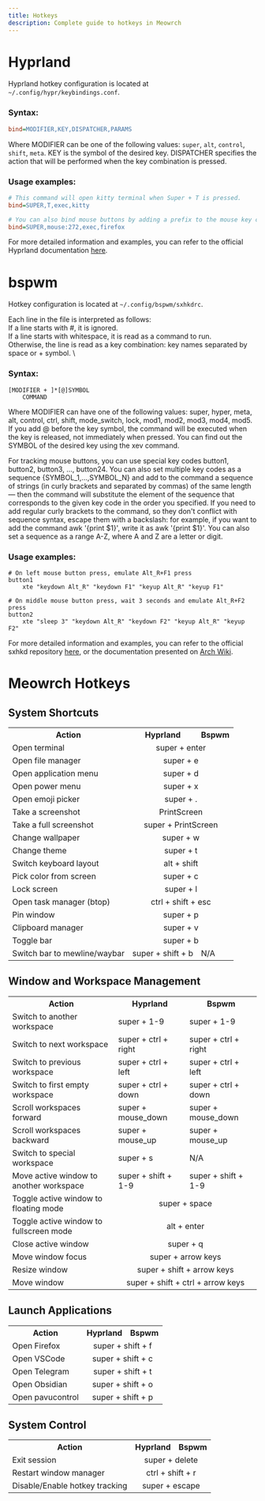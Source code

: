 ```yaml
---
title: Hotkeys
description: Complete guide to hotkeys in Meowrch
---
```


# Hyprland
Hyprland hotkey configuration is located at `~/.config/hypr/keybindings.conf`.

### Syntax:
```ini
bind=MODIFIER,KEY,DISPATCHER,PARAMS
```

Where MODIFIER can be one of the following values: `super`, `alt`, `control`, `shift`, `meta`. KEY is the symbol of the desired key. DISPATCHER specifies the action that will be performed when the key combination is pressed.

### Usage examples:
```ini
# This command will open kitty terminal when Super + T is pressed.
bind=SUPER,T,exec,kitty

# You can also bind mouse buttons by adding a prefix to the mouse key code: mouse:, for example:
bind=SUPER,mouse:272,exec,firefox
```

For more detailed information and examples, you can refer to the official Hyprland documentation [here](https://wiki.hyprland.org/configuring/binds/).

# bspwm 
Hotkey configuration is located at `~/.config/bspwm/sxhkdrc`.

Each line in the file is interpreted as follows: \
    If a line starts with #, it is ignored. \
    If a line starts with whitespace, it is read as a command to run. \
    Otherwise, the line is read as a key combination: key names separated by space or + symbol. \

### Syntax:
```text
[MODIFIER + ]*[@]SYMBOL
    COMMAND
```

Where MODIFIER can have one of the following values: super, hyper, meta, alt, control, ctrl, shift, mode_switch, lock, mod1, mod2, mod3, mod4, mod5. If you add @ before the key symbol, the command will be executed when the key is released, not immediately when pressed. You can find out the SYMBOL of the desired key using the xev command.

For tracking mouse buttons, you can use special key codes button1, button2, button3, ..., button24. You can also set multiple key codes as a sequence {SYMBOL_1,...,SYMBOL_N} and add to the command a sequence of strings (in curly brackets and separated by commas) of the same length — then the command will substitute the element of the sequence that corresponds to the given key code in the order you specified. If you need to add regular curly brackets to the command, so they don't conflict with sequence syntax, escape them with a backslash: for example, if you want to add the command awk '{print $1}', write it as awk '\{print $1\}'. You can also set a sequence as a range A-Z, where A and Z are a letter or digit.

### Usage examples:
```text
# On left mouse button press, emulate Alt_R+F1 press
button1
    xte "keydown Alt_R" "keydown F1" "keyup Alt_R" "keyup F1"

# On middle mouse button press, wait 3 seconds and emulate Alt_R+F2 press
button2
    xte "sleep 3" "keydown Alt_R" "keydown F2" "keyup Alt_R" "keyup F2"
```

For more detailed information and examples, you can refer to the official sxhkd repository [here](https://github.com/baskerville/sxhkd), or the documentation presented on [Arch Wiki](https://wiki.archlinux.org/title/Sxhkd).

# Meowrch Hotkeys

## System Shortcuts
<table align="center">
    <tr>
        <th>Action</th>
        <th>Hyprland</th>
		<th>Bspwm</th>
    </tr>
	<tr>
        <td>Open terminal</td>
		<td colspan="2" align="center">super + enter</td>
    </tr>
    <tr>
        <td>Open file manager</td>
		<td colspan="2" align="center">super + e</td>
    </tr>
	<tr>
        <td>Open application menu</td>
		<td colspan="2" align="center">super + d</td>
    </tr>
     <tr>
        <td>Open power menu</td>
		<td colspan="2" align="center">super + x</td>
    </tr>
	<tr>
        <td>Open emoji picker</td>
		<td colspan="2" align="center">super + .</td>
    </tr>
	<tr>
        <td>Take a screenshot</td>
		<td colspan="2" align="center">PrintScreen</td>
    </tr>
	<tr>
        <td>Take a full screenshot</td>
		<td colspan="2" align="center">super + PrintScreen</td>
    </tr>
	<tr>
        <td>Change wallpaper</td>
		<td colspan="2" align="center">super + w</td>
    </tr>
	<tr>
        <td>Change theme</td>
		<td colspan="2" align="center">super + t</td>
    </tr>
	<tr>
        <td>Switch keyboard layout</td>
		<td colspan="2" align="center">alt + shift</td>
    </tr>
     <tr>
        <td>Pick color from screen</td>
		<td colspan="2" align="center">super + c</td>
    </tr>
     <tr>
        <td>Lock screen</td>
        <td colspan="2" align="center">super + l</td>
    </tr>
	<tr>
        <td>Open task manager (btop)</td>
		<td colspan="2" align="center">ctrl + shift + esc</td>
    </tr>
	<tr>
        <td>Pin window</td>
		<td colspan="2" align="center">super + p</td>
    </tr>
	<tr>
        <td>Clipboard manager</td>
		<td colspan="2" align="center">super + v</td>
    </tr>
	<tr>
        <td>Toggle bar</td>
		<td colspan="2" align="center">super + b</td>
    </tr>
	<tr>
        <td>Switch bar to mewline/waybar</td>
		<td>super + shift + b</td>
		<td>N/A</td>
    </tr>
</table>

## Window and Workspace Management
<table align="center">
    <tr>
        <th>Action</th>
        <th>Hyprland</th>
		<th>Bspwm</th>
    </tr>
	<tr>
        <td>Switch to another workspace</td>
		<td>super + 1-9</td>
		<td>super + 1-9</td>
    </tr>
	<tr>
        <td>Switch to next workspace</td>
		<td>super + ctrl + right</td>
		<td>super + ctrl + right</td>
    </tr>
	<tr>
        <td>Switch to previous workspace</td>
		<td>super + ctrl + left</td>
		<td>super + ctrl + left</td>
    </tr>
	<tr>
        <td>Switch to first empty workspace</td>
		<td>super + ctrl + down</td>
		<td>super + ctrl + down</td>
    </tr>
	<tr>
        <td>Scroll workspaces forward</td>
		<td>super + mouse_down</td>
		<td>super + mouse_down</td>
    </tr>
	<tr>
        <td>Scroll workspaces backward</td>
		<td>super + mouse_up</td>
		<td>super + mouse_up</td>
    </tr>
	<tr>
        <td>Switch to special workspace</td>
		<td>super + s</td>
		<td>N/A</td>
    </tr>
     <tr>
        <td>Move active window to another workspace</td>
		<td>super + shift + 1-9</td>
		<td>super + shift + 1-9</td>
    </tr>
     <tr>
        <td>Toggle active window to floating mode</td>
		<td colspan="2" align="center">super + space</td>
    </tr>
	<tr>
        <td>Toggle active window to fullscreen mode</td>
		<td colspan="2" align="center">alt + enter</td>
    </tr>
     <tr>
        <td>Close active window</td>
		<td colspan="2" align="center">super + q</td>
    </tr>
     <tr>
        <td>Move window focus</td>
		<td colspan="2" align="center">super + arrow keys</td>
    </tr>
	<tr>
        <td>Resize window</td>
		<td colspan="2" align="center">super + shift + arrow keys</td>
    </tr>
	<tr>
        <td>Move window</td>
		<td colspan="2" align="center">super + shift + ctrl + arrow keys</td>
    </tr>
</table>

## Launch Applications
<table align="center">
    <tr>
        <th>Action</th>
        <th>Hyprland</th>
		<th>Bspwm</th>
    </tr>
	<tr>
        <td>Open Firefox</td>
		<td colspan="2" align="center">super + shift + f</td>
    </tr>
	<tr>
        <td>Open VSCode</td>
		<td colspan="2" align="center">super + shift + c</td>
    </tr>
	<tr>
        <td>Open Telegram</td>
		<td colspan="2" align="center">super + shift + t</td>
    </tr>
	<tr>
        <td>Open Obsidian</td>
		<td colspan="2" align="center">super + shift + o</td>
    </tr>
	<tr>
        <td>Open pavucontrol</td>
		<td colspan="2" align="center">super + shift + p</td>
    </tr>
</table>

## System Control
<table align="center">
    <tr>
        <th>Action</th>
        <th>Hyprland</th>
		<th>Bspwm</th>
    </tr>
	<tr>
        <td>Exit session</td>
		<td colspan="2" align="center">super + delete</td>
    </tr>
    <tr>
        <td>Restart window manager</td>
		<td colspan="2" align="center">ctrl + shift + r</td>
    </tr>
	<tr>
        <td>Disable/Enable hotkey tracking</td>
		<td colspan="2" align="center">super + escape</td>
    </tr>
</table>